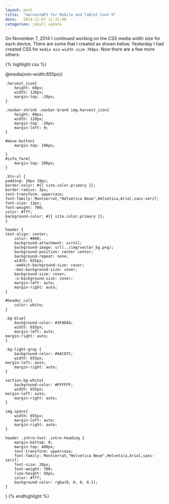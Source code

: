 ```yaml
---
layout: post
title:  "HarvestAPI for Mobile and Tablet Cont'd"
date:   2014-11-07 11:31:00
categories: jekyll update
---
```


On November 7, 2014 I continued working on the CSS media width size for each device. There are some that I created as shown below.
Yesterday I had created CSS for `media min-width size 768px`. Now there are a few more others:

{% highlight css %}

@media(min-width:655px){
	
	.harvest_icon{
		height: 60px;
		width: 120px;
		margin-top: -20px;	
	}
	
	.navbar-shrink .navbar-brand img.harvest_icon{
		height: 60px;
		width: 120px;
		margin-top: -20px;
		margin-left: 0;
	}
	
	#move-button{
		margin-top: 100px;	
	
	}
	#info_farm{
		margin-top: 200px;
	}

	.btn-xl {
    padding: 10px 10px;
    border-color: #{{ site.color.primary }};
    border-radius: 3px;
    text-transform: uppercase;
    font-family: Montserrat,"Helvetica Neue",Helvetica,Arial,sans-serif;
    font-size: 12px;
    font-weight: 700;
    color: #fff;
    background-color: #{{ site.color.primary }};
	}
	
	header {
   	text-align: center;
    	color: #000;
    	background-attachment: scroll;
    	background-image: url(../img/vector_bg.png);
    	background-position: center center;
    	background-repeat: none;
    	width: 655px;
    	-webkit-background-size: cover;
    	-moz-background-size: cover;
    	background-size: cover;
    	-o-background-size: cover;
    	margin-left: auto;
    	margin-right: auto;
	}
	
	#header_col{
		color: white;
	}

	.bg-blue{
		background-color: #3FADA4;
		width: 655px;
		margin-left: auto;
   	margin-right: auto;
	}
	
	.bg-light-gray {
    	background-color: #6ACD7C;
    	width: 655px;
   	margin-left: auto;
    	margin-right: auto;
	}
	
	section.bg-white{
		background-color: #FFFFFF;
		width: 655px;
   	margin-left: auto;
    	margin-right: auto;
	}
	
	img.spons{
		width: 655px;
		margin-left: auto;
    	margin-right: auto;	
	}
	
	header .intro-text .intro-heading {
        margin-bottom: 0;
        margin-top: 400px;
        text-transform: uppercase;
        font-family: Montserrat,"Helvetica Neue",Helvetica,Arial,sans-serif;
        font-size: 20px;
        font-weight: 700;
        line-height: 50px;
        color: #fff;
        background-color: rgba(0, 0, 0, 0.1); 
    }	
	
}
{% endhighlight %}